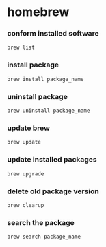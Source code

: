 # homebrew

### conform installed software
```
brew list
```

### install package
```
brew install package_name
```

### uninstall package
```
brew uninstall package_name
```

### update brew
```
brew update
```

### update installed packages
```
brew upgrade
```
### delete old package version
```
brew clearup
```

### search the package
```
brew search package_name
```
